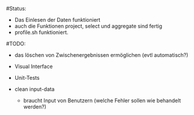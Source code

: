 #Status:
- Das Einlesen der Daten funktioniert
- auch die Funktionen project, select und aggregate sind fertig
- profile.sh funktioniert.

#TODO:

- das löschen von Zwischenergebnissen ermöglichen (evtl automatisch?)

- Visual Interface
- Unit-Tests
- clean input-data
  - braucht Input von Benutzern (welche Fehler sollen wie behandelt werden?)